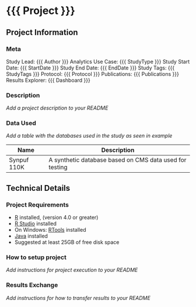 # {{{ Project }}}

<!-- badges: start -->

<!-- badges: end -->

## Project Information

### Meta


Study Lead: {{{ Author }}}
Analytics Use Case: {{{ StudyType }}}
Study Start Date: {{{ StartDate }}}
Study End Date: {{{ EndDate }}}
Study Tags: {{{ StudyTags }}}
Protocol: {{{ Protocol }}}
Publications: {{{ Publications }}}
Results Explorer: {{{ Dashboard }}}


### Description

*Add a project description to your README*

### Data Used

*Add a table with the databases used in the study as seen in example*

| Name                     | Description                                              |
|--------------------------|----------------------------------------------------------|
| Synpuf 110K              | A synthetic database based on CMS data used for testing  |


## Technical Details

### Project Requirements

-   [R](https://cloud.r-project.org/) installed, (version 4.0 or greater)
-   [R Studio](https://posit.co/download/rstudio-desktop/) installed
-   On Windows: [RTools](https://cran.r-project.org/bin/windows/Rtools/) installed
-   [Java](https://www.java.com/en/) installed
-   Suggested at least 25GB of free disk space

### How to setup project

*Add instructions for project execution to your README*


### Results Exchange

*Add instructions for how to transfer results to your README*
